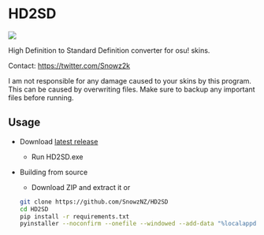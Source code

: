 # HD2SD

<img src="https://media.discordapp.net/attachments/1044134327434358847/1049529615762333716/image.png">

High Definition to Standard Definition converter for osu! skins.

Contact: <https://twitter.com/Snowz2k>

I am not responsible for any damage caused to your skins by this program. This can be caused by overwriting files. Make sure to backup any important files before running.

## Usage

- Download [latest release](https://github.com/SnowzNZ/HD2SD/releases/latest)

    - Run HD2SD.exe

- Building from source

    - Download ZIP and extract it or

    ```sh
    git clone https://github.com/SnowzNZ/HD2SD
    cd HD2SD
    pip install -r requirements.txt
    pyinstaller --noconfirm --onefile --windowed --add-data "%localappdata%/Programs/Python/Python311/Lib/site-packages/customtkinter;customtkinter/"  "main.py"
    ```
